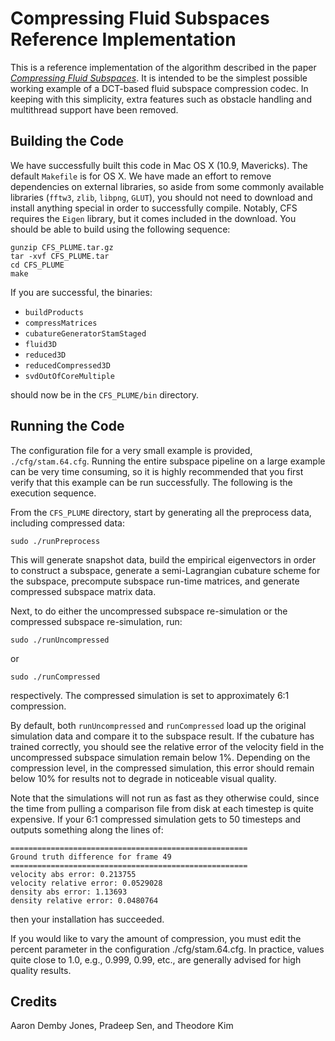 # Compressing Fluid Subspaces Reference Implementation

This is a reference implementation of the algorithm described in the paper [*Compressing Fluid Subspaces*](https://www.tkim.graphics/COMPRESSING/JonesSenKim2016.pdf). It is intended to be the simplest possible working example of a DCT-based fluid subspace compression codec. In keeping with this simplicity, extra features such as obstacle handling and multithread support have been removed.

## Building the Code

We have successfully built this code in Mac OS X (10.9, Mavericks). The default `Makefile` is for OS X. We have made an effort to remove dependencies on external libraries, so aside from some commonly available libraries (`fftw3`, `zlib`, `libpng`, `GLUT`), you should not need to download and install anything special in order to successfully compile. Notably, CFS requires the `Eigen` library, but it comes included in the download. You should be able to build using the following sequence:

    gunzip CFS_PLUME.tar.gz
    tar -xvf CFS_PLUME.tar
    cd CFS_PLUME
    make

If you are successful, the binaries:

- `buildProducts`
- `compressMatrices`
- `cubatureGeneratorStamStaged`
- `fluid3D`
- `reduced3D`
- `reducedCompressed3D`
- `svdOutOfCoreMultiple`

should now be in the `CFS_PLUME/bin` directory.

## Running the Code

The configuration file for a very small example is provided, `./cfg/stam.64.cfg`. Running the entire subspace pipeline on a large example can be very time consuming, so it is highly recommended that you first verify that this example can be run successfully. The following is the execution sequence.

From the `CFS_PLUME` directory, start by generating all the preprocess data, including compressed data:

    sudo ./runPreprocess


This will generate snapshot data, build the empirical eigenvectors in order to construct a subspace, generate a semi-Lagrangian cubature scheme for the subspace, precompute subspace run-time matrices, and generate compressed subspace matrix data.

Next, to do either the uncompressed subspace re-simulation or the compressed subspace re-simulation, run:

    sudo ./runUncompressed

    
or

    sudo ./runCompressed

respectively. The compressed simulation is set to approximately 6:1 compression.

By default, both `runUncompressed` and `runCompressed` load up the original simulation data and compare it to the subspace result. If the cubature has trained correctly, you should see the relative error of the velocity field in the uncompressed subspace simulation remain below 1%. Depending on the compression level, in the compressed simulation, this error should remain below 10% for results not to degrade in noticeable visual quality.

Note that the simulations will not run as fast as they otherwise could, since the time from pulling a comparison file from disk at each timestep is quite expensive. If your 6:1 compressed simulation gets to 50 timesteps and outputs something along the lines of:

    =====================================================
    Ground truth difference for frame 49
    =====================================================
    velocity abs error: 0.213755
    velocity relative error: 0.0529028
    density abs error: 1.13693
    density relative error: 0.0480764

then your installation has succeeded.

If you would like to vary the amount of compression, you must edit the percent parameter in the configuration ./cfg/stam.64.cfg. In practice, values quite close to 1.0, e.g., 0.999, 0.99, etc., are generally advised for high quality results.

## Credits
Aaron Demby Jones, Pradeep Sen, and Theodore Kim
